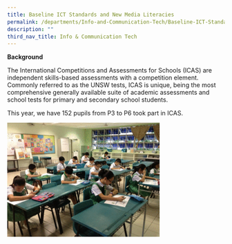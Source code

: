 ```yaml
---
title: Baseline ICT Standards and New Media Literacies
permalink: /departments/Info-and-Communication-Tech/Baseline-ICT-Standards-and-New-Media-Literacies/
description: ""
third_nav_title: Info & Communication Tech
---
```


**Background**

The International Competitions and Assessments for Schools (ICAS) are independent skills-based assessments with a competition element. Commonly referred to as the UNSW tests, ICAS is unique, being the most comprehensive generally available suite of academic assessments and school tests for primary and secondary school students.

 

This year, we have 152 pupils from P3 to P6 took part in ICAS.

<img src="/images/2014ICASCompSkillanimatedgif.gif" 
     style="width:70%">